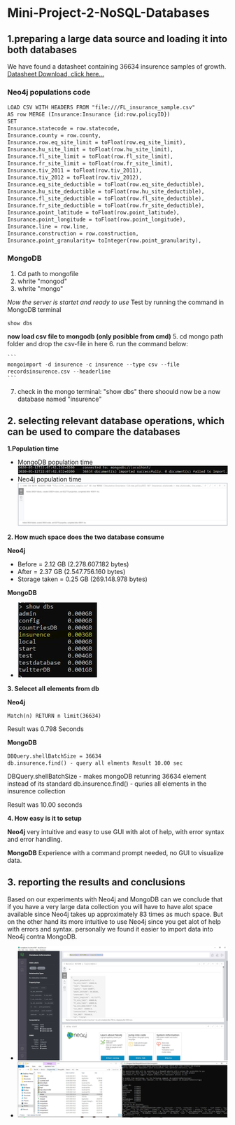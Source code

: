 # Mini-Project-2-NoSQL-Databases


## 1.preparing a large data source and loading it into both databases

We have found a datasheet containing 36634 insurence samples of growth.
[Datasheet Download, click here...](https://support.spatialkey.com/spatialkey-sample-csv-data/)
### Neo4j populations code 
```
LOAD CSV WITH HEADERS FROM "file:///FL_insurance_sample.csv" 
AS row MERGE (Insurance:Insurance {id:row.policyID}) 
SET 
Insurance.statecode = row.statecode, 
Insurance.county = row.county, 
Insurance.row.eq_site_limit = toFloat(row.eq_site_limit), 
Insurance.hu_site_limit = toFloat(row.hu_site_limit), 
Insurance.fl_site_limit = toFloat(row.fl_site_limit), 
Insurance.fr_site_limit = toFloat(row.fr_site_limit), 
Insurance.tiv_2011 = toFloat(row.tiv_2011), 
Insurance.tiv_2012 = toFloat(row.tiv_2012), 
Insurance.eq_site_deductible = toFloat(row.eq_site_deductible), 
Insurance.hu_site_deductible = toFloat(row.hu_site_deductible), 
Insurance.fl_site_deductible = toFloat(row.fl_site_deductible), 
Insurance.fr_site_deductible = toFloat(row.fr_site_deductible), 
Insurance.point_latitude = toFloat(row.point_latitude), 
Insurance.point_longitude = toFloat(row.point_longitude), 
Insurance.line = row.line, 
Insurance.construction = row.construction,
Insurance.point_granularity= toInteger(row.point_granularity),
```

### MongoDB 

1. Cd path to mongofile
2. whrite "mongod" 
3. whrite "mongo" 

*Now the server is startet and ready to use*
Test by running the command in MongoDB terminal

 ```
 show dbs
 ```

**now load csv file to mongodb (only posibble from cmd)** 
5. cd mongo path folder and drop the csv-file in here
6. run the command below:
	
	```
	mongoimport -d insurence -c insurence --type csv --file recordsinsurence.csv --headerline
	```	

7. check in the mongo terminal: "show dbs" there shoould now be a now database named "insurence"

## 2. selecting relevant database operations, which can be used to compare the databases

**1.Population time**
- MongoDB population time
![alt text](https://github.com/DunkRing/Mini-Project-2-NoSQL-Databases/blob/master/img/MongoDB%20populate%20time.JPG "Logo Title Text 1")
- Neo4j population time 
![alt text](https://github.com/DunkRing/Mini-Project-2-NoSQL-Databases/blob/master/img/Neo4j%20UploadTime.JPG "Logo Title Text 1")

**2. How much space does the two database consume**

**Neo4j**
- Before = 2.12 GB (2.278.607.182 bytes)
- After =  2.37 GB (2.547.756.160 bytes)
- Storage taken = 0.25 GB (269.148.978 bytes)

**MongoDB**

 - ![List item](https://github.com/DunkRing/Mini-Project-2-NoSQL-Databases/blob/master/img/Mongodb%20storage%20taken%20by%20csv%20file.JPG)

**3. Selecet all elements from db**

**Neo4j** 
```
Match(n) RETURN n limit(36634) 
```
Result was 0.798 Seconds

**MongoDB** 
```
DBQuery.shellBatchSize = 36634
db.insurence.find() - query all elments Result 10.00 sec
```
DBQuery.shellBatchSize - makes mongoDB retunring 36634 element instead of its standard
db.insurence.find() - quries all elements in the insurence collection

Result was 10.00 seconds

**4. How easy is it to setup**

**Neo4j**
very intuitive and easy to use GUI with alot of help, with error syntax and error handling.

**MongoDB**
Experience with a command prompt needed, no GUI to visualize data.
## 3. reporting the results and conclusions
Based on our experiments with Neo4j and MongoDB can we conclude that if you have a very large data collection you will have to have alot space available since Neo4j takes up approximately 83 times as much space.
But on the other hand its more intuitive to use Neo4j since you get alot of help with errors and syntax.
personally we found it easier to import data into Neo4j contra MongoDB.

 - ![List item](https://github.com/DunkRing/Mini-Project-2-NoSQL-Databases/blob/master/img/ashjdsfhasdfhds.JPG)
 - ![List item](https://github.com/DunkRing/Mini-Project-2-NoSQL-Databases/blob/master/img/khdgjsdfa.JPG)
